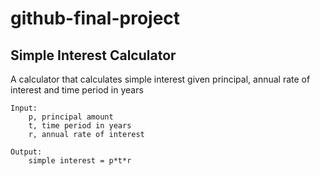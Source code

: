 # github-final-project

## Simple Interest Calculator

A calculator that calculates simple interest given principal, annual rate of interest and time period in years

```
Input:
    p, principal amount
    t, time period in years
    r, annual rate of interest

Output:
    simple interest = p*t*r
```

